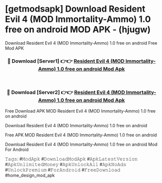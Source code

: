 # [getmodsapk] Download Resident Evil 4 (MOD Immortality-Ammo) 1.0 free on android MOD APK - (hjugw)
Download Resident Evil 4 (MOD Immortality-Ammo) 1.0 free on android Free Mod APK

<div align="center">
<h3>🔴 Download [Server1] 👉👉 <a href="https://apk-comot.site?title=Resident_Evil_4_(MOD_Immortality-Ammo)_1.0_free_on_android">Resident Evil 4 (MOD Immortality-Ammo) 1.0 free on android Mod Apk</a></h3><br>

<h3>🔴 Download [Server2] 👉👉 <a href="https://apk-comot.site?title=Resident_Evil_4_(MOD_Immortality-Ammo)_1.0_free_on_android">Resident Evil 4 (MOD Immortality-Ammo) 1.0 free on android Mod Apk</a></h3>
</div>


Free Download APK MOD Resident Evil 4 (MOD Immortality-Ammo) 1.0 free on android

Download Resident Evil 4 (MOD Immortality-Ammo) 1.0 free on android 

Free APK MOD Resident Evil 4 (MOD Immortality-Ammo) 1.0 free on android 

Download Resident Evil 4 (MOD Immortality-Ammo) 1.0 free on android Mod For Android

𝚃𝚊𝚐𝚜: #𝙼𝚘𝚍𝙰𝚙𝚔 #𝙳𝚘𝚠𝚗𝚕𝚘𝚊𝚍𝙼𝚘𝚍𝙰𝚙𝚔 #𝙰𝚙𝚔𝙻𝚊𝚝𝚎𝚜𝚝𝚅𝚎𝚛𝚜𝚒𝚘𝚗 #𝙰𝚙𝚔𝚄𝚗𝚕𝚒𝚖𝚒𝚝𝚎𝚍𝙼𝚘𝚗𝚎𝚢 #𝙰𝚙𝚔𝚄𝚗𝚕𝚘𝚌𝚔𝙰𝚕𝚕 #𝙰𝚙𝚔𝙽𝚘𝙰𝚍𝚜 #𝚄𝚗𝚕𝚘𝚌𝚔𝙿𝚛𝚎𝚖𝚒𝚞𝚖 #𝙵𝚘𝚛𝙰𝚗𝚍𝚛𝚘𝚒𝚍 #𝙵𝚛𝚎𝚎𝙳𝚘𝚠𝚗𝚕𝚘𝚊𝚍 #home_design_mod_apk